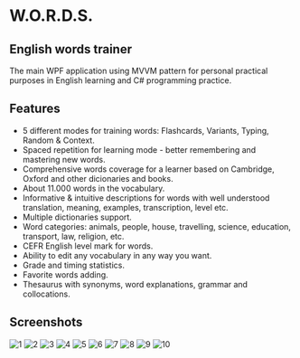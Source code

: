 # W.O.R.D.S.

## English words trainer

The main WPF application using MVVM pattern for personal practical purposes in English learning and C# programming practice.

## Features

* 5 different modes for training words: Flashcards, Variants, Typing, Random & Context.
* Spaced repetition for learning mode - better remembering and mastering new words.
* Comprehensive words coverage for a learner based on Cambridge, Oxford and other dicionaries and books.
* About 11.000 words in the vocabulary.
* Informative & intuitive descriptions for words with well understood translation, meaning, examples, transcription, level etc.
* Multiple dictionaries support.
* Word categories: animals, people, house, travelling, science, education, transport, law, religion, etc.
* CEFR English level mark for words.
* Ability to edit any vocabulary in any way you want.
* Grade and timing statistics.
* Favorite words adding.
* Thesaurus with synonyms, word explanations, grammar and collocations.

## Screenshots

![1](https://imagizer.imageshack.com/img923/1790/xwQQZG.png)
![2](https://imagizer.imageshack.com/img922/9999/2Ha7wH.png)
![3](https://imagizer.imageshack.com/img923/8361/X5aKYX.png)
![4](https://imagizer.imageshack.com/img923/4809/Ie49Hq.png)
![5](https://imagizer.imageshack.com/img922/6426/agOVfQ.png)
![6](https://imagizer.imageshack.com/img922/2218/wQNIx1.png)
![7](https://imagizer.imageshack.com/img923/1884/wacooH.png)
![8](https://imagizer.imageshack.com/img924/9929/QKsPnD.png)
![9](https://imagizer.imageshack.com/img924/7685/X1kRtg.png)
![10](https://imagizer.imageshack.com/img924/6957/aG59tZ.png)